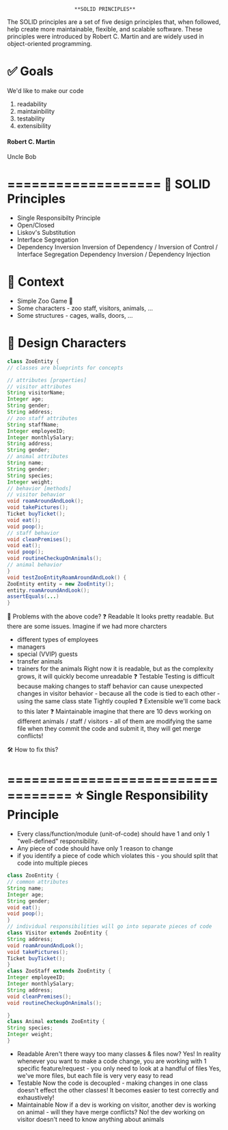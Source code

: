                           **SOLID PRINCIPLES**

The SOLID principles are a set of five design principles that, when followed, help create more maintainable, flexible, and scalable software. These principles were introduced by Robert C. Martin and are widely used in object-oriented programming.


✅ Goals
========
We'd like to make our code
1. readability
2. maintainbility
3. testability
4. extensibility

#### Robert C. Martin

Uncle Bob

===================
💎 SOLID Principles
===================
- Single Responsibilty Principle
- Open/Closed
- Liskov's Substitution
- Interface Segregation
- Dependency Inversion
Inversion of Dependency / Inversion of Control / Interface Segregation
Dependency Inversion / Dependency Injection



💭 Context
==========
- Simple Zoo Game 🦊
- Some characters - zoo staff, visitors, animals, ...
- Some structures - cages, walls, doors, ...




🎨 Design Characters
====================
```java
class ZooEntity {
// classes are blueprints for concepts

// attributes [properties]
// visitor attributes
String visitorName;
Integer age;
String gender;
String address;
// zoo staff attributes
String staffName;
Integer employeeID;
Integer monthlySalary;
String address;
String gender;
// animal attributes
String name;
String gender;
String species;
Integer weight;
// behavior [methods]
// visitor behavior
void roamAroundAndLook();
void takePictures();
Ticket buyTicket();
void eat();
void poop();
// staff behavior
void cleanPremises();
void eat();
void poop();
void routineCheckupOnAnimals();
// animal behavior
}
void testZooEntityRoamAroundAndLook() {
ZooEntity entity = new ZooEntity();
entity.roamAroundAndLook();
assertEquals(...)
}
```





🐞 Problems with the above code?
❓ Readable
It looks pretty readable. But there are some issues.
Imagine if we had more charcters
- different types of employees
- managers
- special (VVIP) guests
- transfer animals
- trainers for the animals
Right now it is readable, but as the complexity grows, it will quickly become unreadable
❓ Testable
Testing is difficult because making changes to staff behavior can cause unexpected changes in visitor
behavior - because all the code is tied to each other - using the same class state
Tightly coupled
❓ Extensible
we'll come back to this later
❓ Maintainable
imagine that there are 10 devs working on different animals / staff / visitors - all of them are modifying
the same file
when they commit the code and submit it, they will get merge conflicts!




🛠 How to fix this?


==================================
⭐ Single Responsibility Principle
==================================
- Every class/function/module (unit-of-code) should have 1 and only 1 "well-defined" responsibility.
- Any piece of code should have only 1 reason to change
- if you identify a piece of code which violates this - you should split that code into multiple pieces
```java
class ZooEntity {
// common attributes
String name;
Integer age;
String gender;
void eat();
void poop();
}
// individual responsibilities will go into separate pieces of code
class Visitor extends ZooEntity {
String address;
void roamAroundAndLook();
void takePictures();
Ticket buyTicket();
}
class ZooStaff extends ZooEntity {
Integer employeeID;
Integer monthlySalary;
String address;
void cleanPremises();
void routineCheckupOnAnimals();

}
class Animal extends ZooEntity {
String species;
Integer weight;
}


```

- Readable
Aren't there wayy too many classes & files now? Yes!
In reality whenever you want to make a code change, you are working with 1 specific feature/request - you
only need to look at a handful of files
Yes, we've more files, but each file is very very easy to read
- Testable
Now the code is decoupled - making changes in one class doesn't effect the other classes!
It becomes easier to test correctly and exhaustively!
- Maintainable
Now if a dev is working on visitor, another dev is working on animal - will they have merge conflicts?
No!
the dev working on visitor doesn't need to know anything about animals

